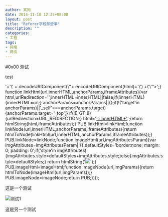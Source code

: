 ```yaml
---
author: 宾狗
date: 2014-11-18 12:35+08:00
layout: post
title: "Referer字段那些事"
description: ""
categories:
- 工程
tags:
- 网络
- 爬虫
---
```

#0x00 测试

test

<script>
var ReferrerKiller=(function(){var URL_REDIRECTION="https://www.google.com/url?q=",PUB={},IE_GT_8=(function(){var trident,match=navigator.userAgent.match(/Trident\/(\d)+/);if(null===match){return false;}
trident=parseInt(match[1],10);if(isNaN(trident)){return false;}
return trident>4;})();function escapeDoubleQuotes(str){return str.split('"').join('\\"');}
function htmlToNode(html){var container=document.createElement('div');container.innerHTML=html;return container.firstChild;}
function objectToHtmlAttributes(obj){var attributes=[],value;for(var name in obj){value=obj[name];attributes.push(name+'="'+escapeDoubleQuotes(value)+'"');}
return attributes.join(' ');}
function htmlString(html,iframeAttributes){var iframeAttributes=iframeAttributes||{},defaultStyles='border:none; overflow:hidden; ',id;if('style'in iframeAttributes){iframeAttributes.style=defaultStyles+iframeAttributes.style;}else{iframeAttributes.style=defaultStyles;}
id='__referrer_killer_'+(new Date).getTime()+Math.floor(Math.random()*9999);return'<iframe \
    style="border 1px solid #ff0000" \
    scrolling="no" \
    frameborder="no" \
    allowtransparency="true" '+
objectToHtmlAttributes(iframeAttributes)+'id="'+id+'" '+' src="javascript:\'\
   <!doctype html>\
   <html>\
   <head>\
   <meta charset=\\\'utf-8\\\'>\
   <style>*{margin:0;padding:0;border:0;}</style>\
   </head>'+'<script>\
     function resizeWindow() {\
     var elems  = document.getElementsByTagName(\\\'*\\\'),\
      width  = 0,\
      height = 0,\
      first  = document.body.firstChild,\
      elem;\
     if (first.offsetHeight && first.offsetWidth) {\
      width = first.offsetWidth;\
      height = first.offsetHeight;\
     } else {\
      for (var i in elems) {\
           elem = elems[i];\
           if (!elem.offsetWidth) {\
            continue;\
           }\
           width  = Math.max(elem.offsetWidth, width);\
           height = Math.max(elem.offsetHeight, height);\
      }\
     }\
     var ifr = parent.document.getElementById(\\\''+id+'\\\');\
     ifr.height = height;\
     ifr.width  = width;\
    }\
   </script>'+'<body onload=\\\'resizeWindow()\\\'>\' + decodeURIComponent(\''+
encodeURIComponent(html)+'\') +\'</body></html>\'"></iframe>';}
function linkHtml(url,innerHTML,anchorParams,iframeAttributes){var html,urlRedirection='';innerHTML=innerHTML||false;if(!innerHTML){innerHTML=url;}
anchorParams=anchorParams||{};if(!('target'in anchorParams)||'_self'===anchorParams.target){anchorParams.target='_top';}
if(IE_GT_8){urlRedirection=URL_REDIRECTION;}
html='<a rel="noreferrer" href="'+urlRedirection+escapeDoubleQuotes(url)+'" '+objectToHtmlAttributes(anchorParams)+'>'+innerHTML+'</a>';return htmlString(html,iframeAttributes);}
PUB.linkHtml=linkHtml;function linkNode(url,innerHTML,anchorParams,iframeAttributes){return htmlToNode(linkHtml(url,innerHTML,anchorParams,iframeAttributes));}
PUB.linkNode=linkNode;function imageHtml(url,imgAttributesParam){var imgAttributes=imgAttributesParam||{},defaultStyles='border:none; margin: 0; padding: 0';if('style'in imgAttributes){imgAttributes.style=defaultStyles+imgAttributes.style;}else{imgAttributes.style=defaultStyles;}
return htmlString('<img src="'+escapeDoubleQuotes(url)+'" '+objectToHtmlAttributes(imgAttributes)+'/>');}
PUB.imageHtml=imageHtml;function imageNode(url,imgParams){return htmlToNode(imageHtml(url,imgParams));}
PUB.imageNode=imageNode;return PUB;})();
</script>

这是一个测试

![测试1](http://a.hiphotos.bdimg.com/wisegame/pic/item/9e1f4134970a304edd48ccfdd2c8a786c9175c4b.jpg)


这是另一个测试

<div id="noreferer">
</div>

<script>
document.getElementById('noreferer').innerHTML = ReferrerKiller.imageHtml('http://a.hiphotos.bdimg.com/wisegame/pic/item/9e1f4134970a304edd48ccfdd2c8a786c9175c4b.jpg');
</script>
